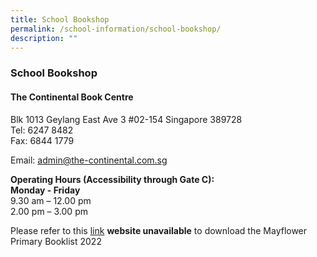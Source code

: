 ```yaml
---
title: School Bookshop
permalink: /school-information/school-bookshop/
description: ""
---
```

### **School Bookshop**
#### **The Continental Book Centre**
Blk 1013 Geylang East Ave 3 #02-154 Singapore 389728<br>
Tel: 6247 8482<br>
Fax: 6844 1779

Email: [admin@the-continental.com.sg](mailto:admin@the-continental.com.sg)

**Operating Hours (Accessibility through Gate C):**<br>
**Monday - Friday**<br>
9.30 am – 12.00 pm<br>
2.00 pm – 3.00 pm

Please refer to this [link](https://go.gov.sg/yeq9ea) **website unavailable** to download the Mayflower Primary Booklist 2022